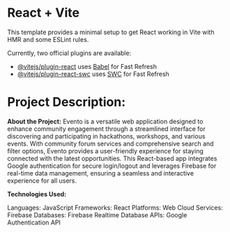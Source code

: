 # React + Vite

This template provides a minimal setup to get React working in Vite with HMR and some ESLint rules.

Currently, two official plugins are available:

- [@vitejs/plugin-react](https://github.com/vitejs/vite-plugin-react/blob/main/packages/plugin-react/README.md) uses [Babel](https://babeljs.io/) for Fast Refresh
- [@vitejs/plugin-react-swc](https://github.com/vitejs/vite-plugin-react-swc) uses [SWC](https://swc.rs/) for Fast Refresh



# Project Description:
**About the Project:**
Evento is a versatile web application designed to enhance community engagement through a streamlined interface for discovering and participating in hackathons, workshops, and various events. With community forum services and comprehensive search and filter options, Evento provides a user-friendly experience for staying connected with the latest opportunities. This React-based app integrates Google authentication for secure login/logout and leverages Firebase for real-time data management, ensuring a seamless and interactive experience for all users.

**Technologies Used:**

Languages: JavaScript
Frameworks: React
Platforms: Web
Cloud Services: Firebase
Databases: Firebase Realtime Database
APIs: Google Authentication API
